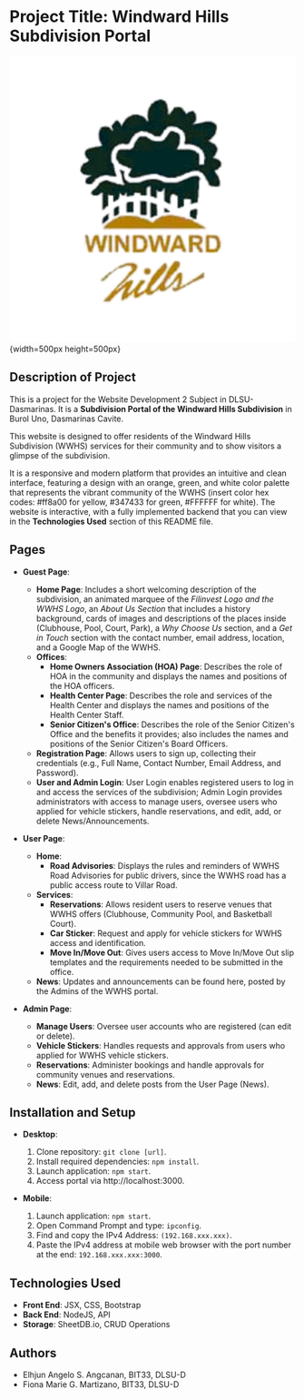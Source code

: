 # Project Title: Windward Hills Subdivision Portal

![alt text](/src/assets/wwhs_logo.png){width=500px height=500px}

## Description of Project
This is a project for the Website Development 2 Subject in DLSU-Dasmarinas. It is a **Subdivision Portal of the Windward Hills Subdivision** in Burol Uno, Dasmarinas Cavite.

This website is designed to offer residents of the Windward Hills Subdivision (WWHS) services for their community and to show visitors a glimpse of the subdivision.

It is a responsive and modern platform that provides an intuitive and clean interface, featuring a design with an orange, green, and white color palette that represents the vibrant community of the WWHS (insert color hex codes: #ff8a00 for yellow, #347433 for green, #FFFFFF for white). The website is interactive, with a fully implemented backend that you can view in the **Technologies Used** section of this README file.

## Pages
- **Guest Page**:
  - **Home Page**: Includes a short welcoming description of the subdivision, an animated marquee of the *Filinvest Logo and the WWHS Logo*, an *About Us Section* that includes a history background, cards of images and descriptions of the places inside (Clubhouse, Pool, Court, Park), a *Why Choose Us* section, and a *Get in Touch* section with the contact number, email address, location, and a Google Map of the WWHS.
  - **Offices**:
    - **Home Owners Association (HOA) Page**: Describes the role of HOA in the community and displays the names and positions of the HOA officers.
    - **Health Center Page**: Describes the role and services of the Health Center and displays the names and positions of the Health Center Staff.
    - **Senior Citizen's Office**: Describes the role of the Senior Citizen's Office and the benefits it provides; also includes the names and positions of the Senior Citizen's Board Officers.
  - **Registration Page**: Allows users to sign up, collecting their credentials (e.g., Full Name, Contact Number, Email Address, and Password).
  - **User and Admin Login**: User Login enables registered users to log in and access the services of the subdivision; Admin Login provides administrators with access to manage users, oversee users who applied for vehicle stickers, handle reservations, and edit, add, or delete News/Announcements.

- **User Page**:
  - **Home**:
    - **Road Advisories**: Displays the rules and reminders of WWHS Road Advisories for public drivers, since the WWHS road has a public access route to Villar Road.
  - **Services**:
    - **Reservations**: Allows resident users to reserve venues that WWHS offers (Clubhouse, Community Pool, and Basketball Court).
    - **Car Sticker**: Request and apply for vehicle stickers for WWHS access and identification.
    - **Move In/Move Out**: Gives users access to Move In/Move Out slip templates and the requirements needed to be submitted in the office.
  - **News**: Updates and announcements can be found here, posted by the Admins of the WWHS portal.

- **Admin Page**:
  - **Manage Users**: Oversee user accounts who are registered (can edit or delete).
  - **Vehicle Stickers**: Handles requests and approvals from users who applied for WWHS vehicle stickers.
  - **Reservations**: Administer bookings and handle approvals for community venues and reservations.
  - **News**: Edit, add, and delete posts from the User Page (News).

## Installation and Setup
- **Desktop**:
  1. Clone repository: `git clone [url]`.
  2. Install required dependencies: `npm install`.
  3. Launch application: `npm start`.
  4. Access portal via http://localhost:3000.

- **Mobile**:
  1. Launch application: `npm start`.
  2. Open Command Prompt and type: `ipconfig`.
  3. Find and copy the IPv4 Address: `(192.168.xxx.xxx)`.
  4. Paste the IPv4 address at mobile web browser with the port number at the end: `192.168.xxx.xxx:3000`.


## Technologies Used
- **Front End**: JSX, CSS, Bootstrap
- **Back End**: NodeJS, API
- **Storage**: SheetDB.io, CRUD Operations

## Authors
- Elhjun Angelo S. Angcanan, BIT33, DLSU-D
- Fiona Marie G. Martizano, BIT33, DLSU-D